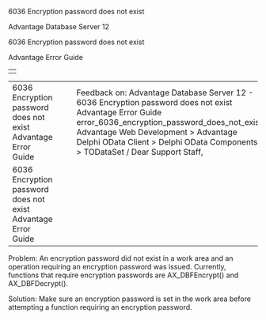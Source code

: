 6036 Encryption password does not exist




Advantage Database Server 12  

6036 Encryption password does not exist

Advantage Error Guide

|  |
| --- |
|  |

|  |  |  |  |  |
| --- | --- | --- | --- | --- |
| 6036 Encryption password does not exist  Advantage Error Guide |  |  | Feedback on: Advantage Database Server 12 - 6036 Encryption password does not exist Advantage Error Guide error\_6036\_encryption\_password\_does\_not\_exist Advantage Web Development > Advantage Delphi OData Client > Delphi OData Components > TODataSet / Dear Support Staff, |  |
| 6036 Encryption password does not exist  Advantage Error Guide |  |  |  |  |

Problem: An encryption password did not exist in a work area and an operation requiring an encryption password was issued. Currently, functions that require encryption passwords are AX\_DBFEncrypt() and AX\_DBFDecrypt().

Solution: Make sure an encryption password is set in the work area before attempting a function requiring an encryption password.